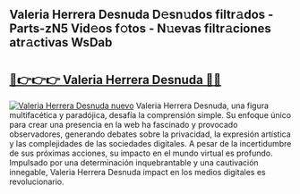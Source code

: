 ## Valeria Herrera Desnuda D𝚎sn𝚞dos filtr𝚊dos - Parts-zN5 Vid𝚎os f𝚘tos - N𝚞evas filtr𝚊ciones atr𝚊ctivas WsDab

# <h2><a href="http://mbc7bwr.tromn.icu/?c=Valeria+Herrera+Desnuda">🔗👉👉👉 Valeria Herrera Desnuda 🔗🔗</a></h2>

[![Valeria Herrera Desnuda nuevo](https://i.imgur.com/pEAQMta.gif)](http://mbc7bwr.tromn.icu/?c=Valeria+Herrera+Desnuda)
Valeria Herrera Desnuda, una figura multifacética y paradójica, desafía la comprensión simple. Su enfoque único para crear una presencia en la web ha fascinado y provocado observadores, generando debates sobre la privacidad, la expresión artística y las complejidades de las sociedades digitales. A pesar de la incertidumbre de sus próximas acciones, su impacto en el mundo virtual es profundo. Impulsado por una determinación inquebrantable y una cautivación innegable, Valeria Herrera Desnuda impact en los medios digitales es revolucionario.
